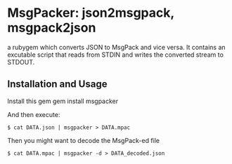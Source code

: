 # MsgPacker: json2msgpack, msgpack2json

a rubygem which converts JSON to MsgPack and vice versa. 
It contains an excutable script that reads from STDIN and writes the converted stream to STDOUT.

## Installation and Usage

Install this gem
    gem install msgpacker

And then execute:

    $ cat DATA.json | msgpacker > DATA.mpac

Then you might want to decode the MsgPack-ed file

    $ cat DATA.mpac | msgpacker -d > DATA_decoded.json

